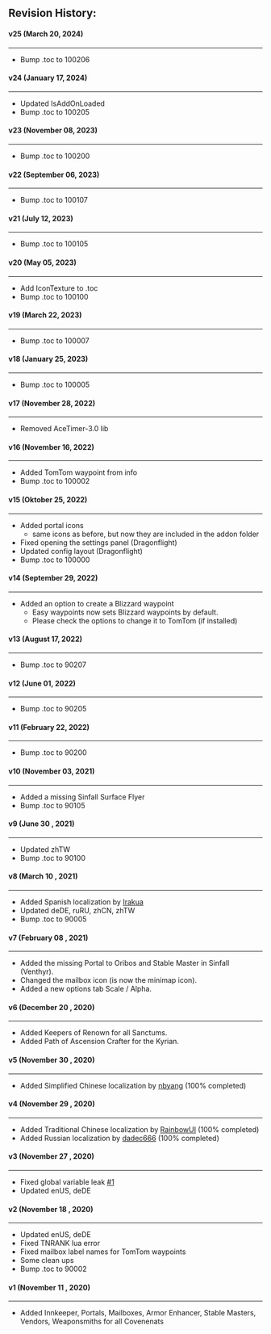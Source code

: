 ## Revision History:

#### v25 (March 20, 2024)
-------------------------------
* Bump .toc to 100206

#### v24 (January 17, 2024)
-------------------------------
* Updated IsAddOnLoaded
* Bump .toc to 100205

#### v23 (November 08, 2023)
-------------------------------
* Bump .toc to 100200

#### v22 (September 06, 2023)
-------------------------------
* Bump .toc to 100107

#### v21 (July 12, 2023)
-------------------------------
* Bump .toc to 100105

#### v20 (May 05, 2023)
-------------------------------
* Add IconTexture to .toc
* Bump .toc to 100100

#### v19 (March 22, 2023)
-------------------------------
* Bump .toc to 100007

#### v18 (January 25, 2023)
-------------------------------
* Bump .toc to 100005

#### v17 (November 28, 2022)
-------------------------------
* Removed AceTimer-3.0 lib

#### v16 (November 16, 2022)
-------------------------------
* Added TomTom waypoint from info
* Bump .toc to 100002

#### v15 (Oktober 25, 2022)
-------------------------------
* Added portal icons
    * same icons as before, but now they are included in the addon folder
* Fixed opening the settings panel (Dragonflight)
* Updated config layout (Dragonflight)
* Bump .toc to 100000

#### v14 (September 29, 2022)
-------------------------------
* Added an option to create a Blizzard waypoint
    * Easy waypoints now sets Blizzard waypoints by default.
    * Please check the options to change it to TomTom (if installed)

#### v13 (August 17, 2022)
-------------------------------
* Bump .toc to 90207

#### v12 (June 01, 2022)
-------------------------------
* Bump .toc to 90205

#### v11 (February 22, 2022)
-------------------------------
* Bump .toc to 90200

#### v10 (November 03, 2021)
-------------------------------
* Added a missing Sinfall Surface Flyer
* Bump .toc to 90105

#### v9 (June 30 , 2021)
-------------------------------
* Updated zhTW
* Bump .toc to 90100

#### v8 (March 10 , 2021)
-------------------------------
* Added Spanish localization by [Irakua](https://www.curseforge.com/members/Irakua)
* Updated deDE, ruRU, zhCN, zhTW
* Bump .toc to 90005

#### v7 (February 08 , 2021)
-------------------------------
* Added the missing Portal to Oribos and Stable Master in Sinfall (Venthyr).
* Changed the mailbox icon (is now the minimap icon).
* Added a new options tab Scale / Alpha.

#### v6 (December 20 , 2020)
-------------------------------
* Added Keepers of Renown for all Sanctums.
* Added Path of Ascension Crafter for the Kyrian.

#### v5 (November 30 , 2020)
-------------------------------
* Added Simplified Chinese localization by [nbyang](https://www.curseforge.com/members/nbyang) (100% completed)

#### v4 (November 29 , 2020)
-------------------------------
* Added Traditional Chinese localization by [RainbowUI](https://www.curseforge.com/members/rainbowui) (100% completed)
* Added Russian localization by [dadec666](https://www.curseforge.com/members/dadec666) (100% completed)

#### v3 (November 27 , 2020)
-------------------------------
* Fixed global variable leak [#1](https://github.com/Dathwada/handynotes-covenant-sanctum/issues/1)
* Updated enUS, deDE

#### v2 (November 18 , 2020)
-------------------------------
* Updated enUS, deDE
* Fixed TNRANK lua error
* Fixed mailbox label names for TomTom waypoints
* Some clean ups
* Bump .toc to 90002

#### v1 (November 11 , 2020)
-------------------------------
* Added Innkeeper, Portals, Mailboxes, Armor Enhancer, Stable Masters, Vendors, Weaponsmiths for all Covenenats
